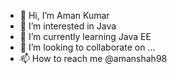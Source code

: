 - 👋 Hi, I’m Aman Kumar
- 👀 I’m interested in Java
- 🌱 I’m currently learning Java EE
- 💞️ I’m looking to collaborate on ...
- 📫 How to reach me @amanshah98

<!---
amanshah98/amanshah98 is a ✨ special ✨ repository because its `README.md` (this file) appears on your GitHub profile.
You can click the Preview link to take a look at your changes.
--->
